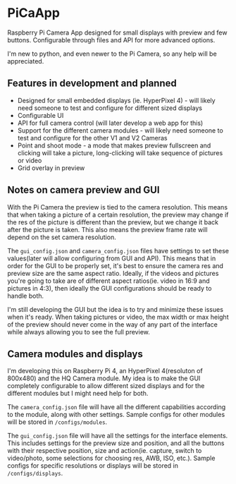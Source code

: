 # PiCaApp
Raspberry Pi Camera App designed for small displays with preview and few buttons. Configurable through files and API for more advanced options.

I'm new to python, and even newer to the Pi Camera, so any help will be appreciated.

## Features in development and planned

* Designed for small embedded displays (ie. HyperPixel 4) - will likely need someone to test and configure for different sized displays
* Configurable UI
* API for full camera control (will later develop a web app for this)
* Support for the different camera modules - will likely need someone to test and configure for the other V1 and V2 Cameras
* Point and shoot mode - a mode that makes preview fullscreen and clicking will take a picture, long-clicking will take sequence of pictures or video
* Grid overlay in preview

## Notes on camera preview and GUI
With the Pi Camera the preview is tied to the camera resolution. This means that when taking a picture of a certain resolution, the preview may change if the res of the picture is different than the preview, but we change it back after the picture is taken. This also means the preview frame rate will depend on the set camera resolution.

The `gui_config.json` and `camera_config.json` files have settings to set these values(later will allow configuring from GUI and API). This means that in order for the GUI to be properly set, it's best to ensure the camera res and preview size are the same aspect ratio. Ideally, if the videos and pictures you're going to take are of different aspect ratios(ie. video in 16:9 and pictures in 4:3), then ideally the GUI configurations should be ready to handle both.

I'm still developing the GUI but the idea is to try and minimize these issues when it's ready. When taking pictures or video, the max width or max height of the preview should never come in the way of any part of the interface while always allowing you to see the full preview.

## Camera modules and displays
I'm developing this on Raspberry Pi 4, an HyperPixel 4(resoluton of 800x480) and the HQ Camera module. My idea is to make the GUI completely configurable to allow different sized displays and for the different modules but I might need help for both. 

The `camera_config.json` file will have all the different capabilities according to the module, along with other settings. Sample configs for other modules will be stored in `/configs/modules`.

The `gui_config.json` file will have all the settings for the interface elements. This includes settings for the preview size and position, and all the buttons with their respective position, size and action(ie. capture, switch to video/photo, some selections for choosing res, AWB, ISO, etc.). Sample configs for specific resolutions or displays will be stored in `/configs/displays`.
